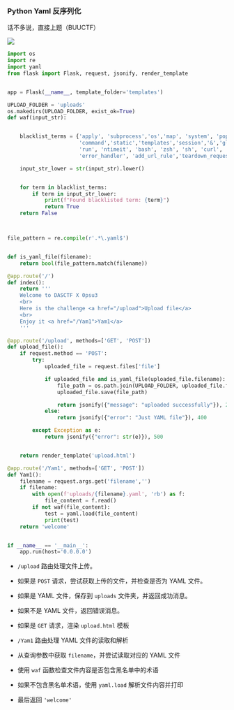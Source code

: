 ### Python Yaml 反序列化

话不多说，直接上题（BUUCTF）

![](https://pic1.imgdb.cn/item/67bbc6a7d0e0a243d4031772.png)

```python
import os
import re
import yaml
from flask import Flask, request, jsonify, render_template


app = Flask(__name__, template_folder='templates')

UPLOAD_FOLDER = 'uploads'
os.makedirs(UPLOAD_FOLDER, exist_ok=True)
def waf(input_str):


    blacklist_terms = {'apply', 'subprocess','os','map', 'system', 'popen', 'eval', 'sleep', 'setstate',
                       'command','static','templates','session','&','globals','builtins'
                       'run', 'ntimeit', 'bash', 'zsh', 'sh', 'curl', 'nc', 'env', 'before_request', 'after_request',
                       'error_handler', 'add_url_rule','teardown_request','teardown_appcontext','\\u','\\x','+','base64','join'}

    input_str_lower = str(input_str).lower()


    for term in blacklist_terms:
        if term in input_str_lower:
            print(f"Found blacklisted term: {term}")
            return True
    return False



file_pattern = re.compile(r'.*\.yaml$')


def is_yaml_file(filename):
    return bool(file_pattern.match(filename))

@app.route('/')
def index():
    return '''
    Welcome to DASCTF X 0psu3
    <br>
    Here is the challenge <a href="/upload">Upload file</a>
    <br>
    Enjoy it <a href="/Yam1">Yam1</a>
    '''

@app.route('/upload', methods=['GET', 'POST'])
def upload_file():
    if request.method == 'POST':
        try:
            uploaded_file = request.files['file']

            if uploaded_file and is_yaml_file(uploaded_file.filename):
                file_path = os.path.join(UPLOAD_FOLDER, uploaded_file.filename)
                uploaded_file.save(file_path)

                return jsonify({"message": "uploaded successfully"}), 200
            else:
                return jsonify({"error": "Just YAML file"}), 400

        except Exception as e:
            return jsonify({"error": str(e)}), 500


    return render_template('upload.html')

@app.route('/Yam1', methods=['GET', 'POST'])
def Yam1():
    filename = request.args.get('filename','')
    if filename:
        with open(f'uploads/{filename}.yaml', 'rb') as f:
            file_content = f.read()
        if not waf(file_content):
            test = yaml.load(file_content)
            print(test)
    return 'welcome'


if __name__ == '__main__':
    app.run(host='0.0.0.0')
```

- `/upload` 路由处理文件上传。
- 如果是 `POST` 请求，尝试获取上传的文件，并检查是否为 YAML 文件。
- 如果是 YAML 文件，保存到 `uploads` 文件夹，并返回成功消息。
- 如果不是 YAML 文件，返回错误消息。
- 如果是 `GET` 请求，渲染 `upload.html` 模板

- `/Yam1` 路由处理 YAML 文件的读取和解析
- 从查询参数中获取 `filename`，并尝试读取对应的 YAML 文件
- 使用 `waf` 函数检查文件内容是否包含黑名单中的术语
- 如果不包含黑名单术语，使用 `yaml.load` 解析文件内容并打印
- 最后返回 `'welcome'`